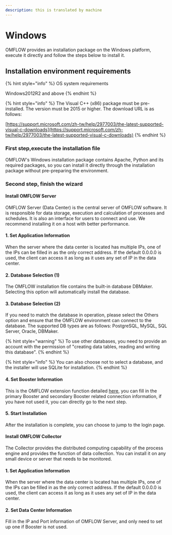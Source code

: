 ```yaml
---
description: this is translated by machine
---
```


# Windows

OMFLOW provides an installation package on the Windows platform, execute it directly and follow the steps below to install it.

## Installation environment requirements

{% hint style="info" %}
OS system requirements

Windows2012R2 and above
{% endhint %}

{% hint style="info" %}
The Visual C++ (x86) package must be pre-installed. The version must be 2015 or higher. The download URL is as follows:

[https://support.microsoft.com/zh-tw/help/2977003/the-latest-supported-visual-c-downloads](https://support.microsoft.com/zh-tw/help/2977003/the-latest-supported-visual-c-downloads)
{% endhint %}

### First step,execute the installation file

OMFLOW's Windows installation package contains Apache, Python and its required packages, so you can install it directly through the installation package without pre-preparing the environment.

### Second step, finish the wizard

#### Install OMFLOW Server

OMFLOW Server (Data Center) is the central server of OMFLOW software. It is responsible for data storage, execution and calculation of processes and schedules. It is also an interface for users to connect and use. We recommend installing it on a host with better performance.

#### 1. Set Application Information

When the server where the data center is located has multiple IPs, one of the IPs can be filled in as the only correct address. If the default 0.0.0.0 is used, the client can access it as long as it uses any set of IP in the data center.

#### 2. Database Selection (1)

The OMFLOW installation file contains the built-in database DBMaker. Selecting this option will automatically install the database.

#### 3. Database Selection (2)

If you need to match the database in operation, please select the Others option and ensure that the OMFLOW environment can connect to the database. The supported DB types are as follows: PostgreSQL, MySQL, SQL Server, Oracle, DBMaker.

{% hint style="warning" %}
To use other databases, you need to provide an account with the permission of "creating data tables, reading and writing this database".
{% endhint %}

{% hint style="info" %}
You can also choose not to select a database, and the installer will use SQLite for installation.
{% endhint %}

#### 4. Set Booster Information

This is the OMFLOW extension function detailed [here](broken-reference), you can fill in the primary Booster and secondary Booster related connection information, if you have not used it, you can directly go to the next step.



#### &#x20;5. Start Installation

After the installation is complete, you can choose to jump to the login page.



#### Install OMFLOW Collector

The Collector provides the distributed computing capability of the process engine and provides the function of data collection. You can install it on any small device or server that needs to be monitored.

#### 1. Set Application Information

When the server where the data center is located has multiple IPs, one of the IPs can be filled in as the only correct address. If the default 0.0.0.0 is used, the client can access it as long as it uses any set of IP in the data center.

#### 2. Set Data Center Information

Fill in the IP and Port information of OMFLOW Server, and only need to set up one if Booster is not used.
